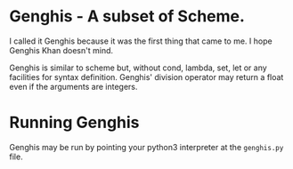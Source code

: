 # Genghis - A subset of Scheme. 
I called it Genghis because it was the first thing that came to me.
I hope Genghis Khan doesn't mind.

Genghis is similar to scheme but, without cond, lambda, set, let or any facilities for syntax definition.
Genghis' division operator may return a float even if the arguments are integers.

# Running Genghis
Genghis may be run by pointing your python3 interpreter at the `genghis.py` file.
